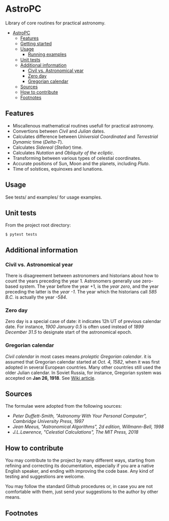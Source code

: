 # AstroPC

Library of core routines for practical astronomy.

- [AstroPC](#astropc)
  - [Features](#features)
  - [Getting started](#getting-started)
  - [Usage](#usage)
    - [Running examples](#running-examples)
  - [Unit tests](#unit-tests)
  - [Additional information](#additional-information)
    - [Civil vs. Astronomical year](#civil-vs-astronomical-year)
    - [Zero day](#zero-day)
    - [Gregorian calendar](#gregorian-calendar)
  - [Sources](#sources)
  - [How to contribute](#how-to-contribute)
  - [Footnotes](#footnotes)


## Features

* Miscallenous mathematical routines usefull for practical astronomy.
* Convertions between *Civil* and *Julian* dates.
* Calculates difference between *Universial Coordinated* and *Terrestrial Dynamic* time (*Delta-T*).
* Calculates *Sidereal* (*Stellar*) time.
* Calculates *Nutation* and *Obliquity of the ecliptic*.
* Transforming between various types of celestial coordinates.
* Accurate positions of Sun, Moon and the planets, including _Pluto_.
* Time of solstices, equinoxes and lunations.


## Usage

See tests/ and examples/ for usage examples.

## Unit tests

From the project root directory:

```console
$ pytest tests
```

## Additional information

### Civil vs. Astronomical year

There is disagreement between astronomers and historians about how to count
the years preceding the year 1. Astronomers generally use zero-based system.
The year before the year +1, is the *year zero*, and the year preceding the
latter is the *year -1*. The year which the historians call *585 B.C.* is
actually the year *-584*.

### Zero day

Zero day is a special case of date: it indicates 12h UT of previous calendar
date. For instance, *1900 January 0.5* is often used instead of
*1899 December 31.5* to designate start of the astronomical epoch.

###  Gregorian calendar

_Civil calendar_ in most cases means _proleptic Gregorian calendar_. it is
assumed that Gregorian calendar started at *Oct. 4, 1582*, when it was first
adopted in several European countries. Many other countries still used the
older Julian calendar. In Soviet Russia, for instance, Gregorian system was
accepted on **Jan 26, 1918**. See
[Wiki article](https://en.wikipedia.org/wiki/Gregorian_calendar#Adoption_of_the_Gregorian_Calendar).

## Sources

The formulae were adopted from the following sources:

* _Peter Duffett-Smith, "Astronomy With Your Personal Computer", Cambridge University Press, 1997_
* _Jean Meeus, "Astronomical Algorithms", 2d edition, Willmann-Bell, 1998_
* _J.L.Lawrence, "Celestial Calculations", The MIT Press, 2018_


## How to contribute

You may contribute to the project by many different ways, starting from refining and correcting its documentation,
especially if you are a native English speaker, and ending with improving the code base. Any kind of testing and
suggestions are welcome.

You may follow the standard Github procedures or, in case you are not comfortable with them, just send your suggestions
to the author by other means.



## Footnotes

[^1]: *Julian Period* 7980 years of numbered days to be used in determining time elapsed between various historical events.
It is the product of three calendar cycles: `28 (solar cycle) × 19 (lunar cycle) × 15 (indiction cycle) = 7980 years`

~~~~

